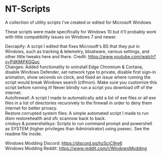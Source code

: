 # NT-Scripts
A collection of utility scripts I've created or edited for Microsoft Windows

These scripts were made specifically for Windows 10 but it'll probably work with little compatibility issues on Windows 7 and newer.

Decrapify: A script I edited that fixes Microsoft's BS that they put in Windows, such as tracking & telemetry, bloatware, various settings, and other little tweaks here and there. Credit: https://www.youtube.com/watch?v=PdKMiFKGQuc  
Changes: Added functionality to uninstall Edge Chromium & Cortana, disable Windows Defender, set network type to private, disable first sign-in animation, show seconds on clock, and fixed an issue where running the script would break Windows search (ctfmon).
Make sure you customize this script before running it! Never blindly run a script you download off of the internet.  
Autofirewall: A script I made to automatically add a list of exe files or all exe files in a list of directories recursively to the firewall in order to deny them internet for better privacy.  
Restore corrupted system files: A simple automated script I made to run dism restorehealth and sfc scannow back to back.  
cmdsys & powershellsys: Scripts to run command prompt and powershell as SYSTEM (higher privileges than Administrator) using psexec. See the readme file inside.

Windows Modding Discord: https://discord.gg/hzScjC9re6  
Windows Modding Reddit: https://www.reddit.com/r/WindowsModding
